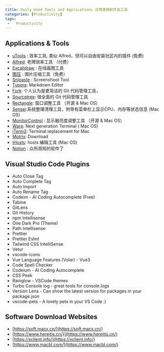 ```yaml
---
title: Daily Used Tools and Applications 日常使用软件及工具
categories: [Productivity]
tags: 
 -   Productivity
---
```


## Applications & Tools

- [uTools](https://www.u.tools/) : 效率工具, 类似 Alfred，但可以自由安装社区内的插件 (免费)
- [Alfred](https://www.alfredapp.com/): 老牌效率工具 （付费）
- [Excalidraw](https://excalidraw.com/) : 在线画图工具
- [图压](https://tuya.xinxiao.tech/) : 图片压缩工具（免费）
- [Snipaste](https://www.snipaste.com/) : Screenshoot Tool
- [Typora](https://typora.io/): Markdown Editor
- [Fork]( https://git-fork.com/): 个人认为是更简洁的 Git 代码管理工具，
- [Sourcetree](https://www.sourcetreeapp.com/): 很全面的 Git 代码管理工具
- [Rectangle]( https://rectangleapp.com/): 窗口调整工具 （开源 & Mac OS）
- [Sensei](https://cindori.com/sensei):系统整理清理工具，附带有菜单栏上显示CPU、内存等状态信息 (Mac OS)
- [MonitorControl](https://monitorcontrol.app/) : 显示器亮度调整工具 （开源 & Mac OS）
- [Warp](https://warp.dev/): Next generation Terminal ( Mac OS)
- [iTerm2](https://iterm2.com/): Terminal replacement for Mac
- [Motrix](https://motrix.app/): Download
- [iHosts](https://github.com/toolinbox/iHosts): hosts 编辑工具 (Mac OS)
- [Notion](https://www.notion.so/) : 众所周知的软件了

  
## Visual Studio Code Plugins

- Auto Close Tag
- Auto Complete Tag
- Auto Import
- Auto Rename Tag
- Codeim - AI Coding Autocomplete (Free)
- Tabine
- GitLens
- Git History
- npm Intellisense
- One Dark Pro (Theme)
- Path Intellisense
- Prettier
- Prettier Eslint
- Tailwind CSS IntelliSense
- Vetur
- vscode-icons
- Vue Language Features (Volar) - Vue3
- Code Spell Checker
- Codeium - AI Coding Autocomplete
- CSS Peek
- Rainglow - VSCode themes
- Turbo Console log - great tools for console.logs
- Version Lens - Can show the latest version for packages in your package.json
- vscode-pets - A lovely pets in your VS Code :)

## Software Download Websites

- [https://soft.macx.cn/](https://soft.macx.cn/)
- [https://www.hereitis.cn/}](https://www.hereitis.cn/)
- [https://xclient.info/](https://xclient.info/)
- [https://www.macbl.com/](https://www.macbl.com/)
